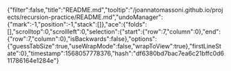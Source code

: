 {"filter":false,"title":"README.md","tooltip":"/joannatomassoni.github.io/projects/recursion-practice/README.md","undoManager":{"mark":-1,"position":-1,"stack":[]},"ace":{"folds":[],"scrolltop":0,"scrollleft":0,"selection":{"start":{"row":7,"column":0},"end":{"row":7,"column":0},"isBackwards":false},"options":{"guessTabSize":true,"useWrapMode":false,"wrapToView":true},"firstLineState":0},"timestamp":1568057778376,"hash":"df6380bd7bac7ea6c21bffc0d611786164e1284e"}